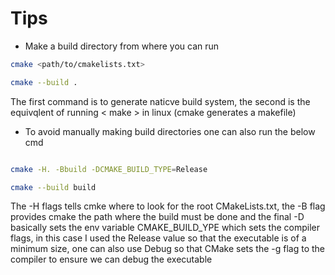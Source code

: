 # Tips

* Make a build directory from where you can run 

```bash
cmake <path/to/cmakelists.txt> 

cmake --build .
```

The first command is to generate naticve build system, the second is the equivqlent of running < make > in linux (cmake generates a makefile)

* To avoid manually making  build directories one can also run the below cmd

```bash

cmake -H. -Bbuild -DCMAKE_BUILD_TYPE=Release

cmake --build build

```

The -H flags tells cmke where to look for the root CMakeLists.txt, the -B flag provides cmake the path where  the build must be done and the final -D basically sets the env variable CMAKE_BUILD_YPE which sets the compiler flags, in this case I used the Release value so that the executable is of a minimum size, one can also use Debug  so that CMake sets the -g flag to the compiler to ensure we can debug the executable
 

